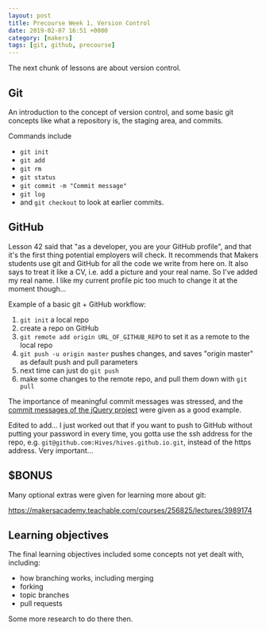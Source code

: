```yaml
---
layout: post
title: Precourse Week 1, Version Control
date: 2019-02-07 16:51 +0000
category: [makers]
tags: [git, github, precourse]
---
```


The next chunk of lessons are about version control.

## Git

An introduction to the concept of version control, and some basic git concepts
like what a repository is, the staging area, and commits.

Commands include
- `git init`
- `git add`
- `git rm`
- `git status`
- `git commit -m "Commit message"`
- `git log`
- and `git checkout` to look at earlier commits.

## GitHub

Lesson 42 said that "as a developer, you are your GitHub profile", and that
it's the first thing potential employers will check. It recommends that Makers
students use git and GitHub for all the code we write from here on. It also says
to treat it like a CV, i.e. add a picture and your real name. So I've added my
real name. I like my current profile pic too much to change it at the moment
though...

Example of a basic git + GitHub workflow:
1. `git init` a local repo
2. create a repo on GitHub
3. `git remote add origin URL_OF_GITHUB_REPO` to set it as a remote to the local
repo
4. `git push -u origin master` pushes changes, and saves "origin master" as
default push and pull parameters
5. next time can just do `git push`
6. make some changes to the remote repo, and pull them down with `git pull`

The importance of meaningful commit messages was stressed, and the [commit
messages of the jQuery project][jquery-commits] were given as a good example.

Edited to add... I just worked out that if you want to push to GitHub without
putting your password in every time, you gotta use the ssh address for the repo,
e.g. `git@github.com:Hives/hives.github.io.git`, instead of the https address.
Very important...

## $BONUS

Many optional extras were given for learning more about git:

<https://makersacademy.teachable.com/courses/256825/lectures/3989174>

## Learning objectives

The final learning objectives included some concepts not yet dealt with,
including:
- how branching works, including merging
- forking
- topic branches
- pull requests

Some more research to do there then.

[jquery-commits]: https://github.com/Hives/playing-with-git.git
